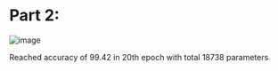 # Part 2:

![image](https://github.com/jaiyesh/tsai-era/assets/64524945/de754382-c9d2-454b-bc72-193d084ec554)


Reached accuracy of 99.42 in 20th epoch with total 18738 parameters

